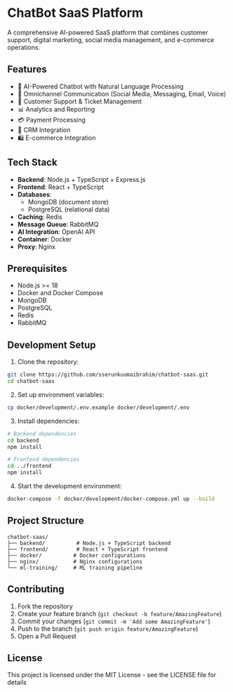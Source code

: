 # ChatBot SaaS Platform

A comprehensive AI-powered SaaS platform that combines customer support, digital marketing, social media management, and e-commerce operations.

## Features

- 🤖 AI-Powered Chatbot with Natural Language Processing
- 📱 Omnichannel Communication (Social Media, Messaging, Email, Voice)
- 🎯 Customer Support & Ticket Management
- 📊 Analytics and Reporting
- 💳 Payment Processing
- 🔄 CRM Integration
- 🛍️ E-commerce Integration

## Tech Stack

- **Backend**: Node.js + TypeScript + Express.js
- **Frontend**: React + TypeScript
- **Databases**: 
  - MongoDB (document store)
  - PostgreSQL (relational data)
- **Caching**: Redis
- **Message Queue**: RabbitMQ
- **AI Integration**: OpenAI API
- **Container**: Docker
- **Proxy**: Nginx

## Prerequisites

- Node.js >= 18
- Docker and Docker Compose
- MongoDB
- PostgreSQL
- Redis
- RabbitMQ

## Development Setup

1. Clone the repository:
```bash
git clone https://github.com/sserunkuumaibrahim/chatbot-saas.git
cd chatbot-saas
```

2. Set up environment variables:
```bash
cp docker/development/.env.example docker/development/.env
```

3. Install dependencies:
```bash
# Backend dependencies
cd backend
npm install

# Frontend dependencies
cd ../frontend
npm install
```

4. Start the development environment:
```bash
docker-compose -f docker/development/docker-compose.yml up --build
```

## Project Structure

```
chatbot-saas/
├── backend/          # Node.js + TypeScript backend
├── frontend/         # React + TypeScript frontend
├── docker/          # Docker configurations
├── nginx/           # Nginx configurations
└── ml-training/     # ML training pipeline
```

## Contributing

1. Fork the repository
2. Create your feature branch (`git checkout -b feature/AmazingFeature`)
3. Commit your changes (`git commit -m 'Add some AmazingFeature'`)
4. Push to the branch (`git push origin feature/AmazingFeature`)
5. Open a Pull Request

## License

This project is licensed under the MIT License - see the LICENSE file for details